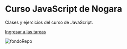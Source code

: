 # Curso JavaScript de Nogara

Clases y ejercicios del curso de JavaScript.

[Ingresar a las tareas](https://norbjz.github.io/Nogara/)

![fondoRepo](https://i.ibb.co/TTCLMzw/nogara.png)

